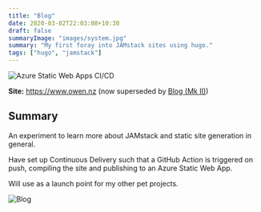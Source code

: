 ```yaml
---
title: "Blog"
date: 2020-03-02T22:03:08+10:30
draft: false
summaryImage: "images/system.jpg"
summary: "My first foray into JAMstack sites using hugo."
tags: ["hugo", "jamstack"]
---
```


![Azure Static Web Apps CI/CD](https://github.com/fordprefect480/owensymes-hugo/workflows/Azure%20Static%20Web%20Apps%20CI/CD/badge.svg)

**Site:** https://www.owen.nz (now superseded by [Blog (Mk II)](https://www.owen.nz/blog2))

## Summary

An experiment to learn more about JAMstack and static site generation in general.

Have set up Continuous Delivery such that a GitHub Action is triggered on push, compiling the site and publishing to an Azure Static Web App.

Will use as a launch point for my other pet projects.

![Blog](https://www.owen.nz/blog_screenshot.png)
